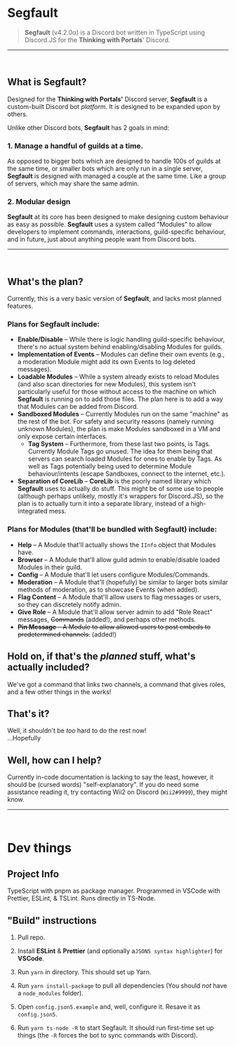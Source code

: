 # Segfault

> **Segfault** (v4.2.0α) is a Discord bot written in TypeScript using Discord.JS for the
**Thinking with Portals**' Discord.

----
<br/>

## What is **Segfault**?
Designed for the **Thinking with Portals'** Discord server, **Segfault** is a
custom-built Discord bot _platform_. It is designed to be expanded upon by
others.

Unlike other Discord bots, **Segfault** has 2 goals in mind:
### 1. Manage a handful of guilds at a time.
As opposed to bigger bots which are designed to handle 100s of guilds at the
same time, or smaller bots which are only run in a single server, **Segfault**
is designed with managed a couple at the same time. Like a group of servers,
which may share the same admin.
### 2. Modular design
**Segfault** at its core has been designed to make designing custom behaviour
as easy as possible. **Segfault** uses a system called "Modules" to allow
developers to implement commands, interactions, guild-specific behaviour, and in
future, just about anything people want from Discord bots.

----
<br/>

## What's the plan?
Currently, this is a very basic version of **Segfault**, and lacks most planned
features.

### Plans for **Segfault** include:
 - **Enable/Disable** – While there is logic handling guild-specific behaviour,
 there's no actual system behind enabling/disabling Modules for guilds.
 - **Implementation of Events** – Modules can define their own events (e.g., a
 moderation Module might add its own Events to log deleted messages).
 - **Loadable Modules** – While a system already exists to reload Modules (and 
 also scan directories for new Modules), this system isn't particularly useful
 for those without access to the machine on which **Segfault** is running on to
 add those files. The plan here is to add a way that Modules can be added from
 Discord.
 - **Sandboxed Modules** – Currently Modules run on the same "machine" as the
 rest of the bot. For safety and security reasons (namely running unknown
 Modules), the plan is make Modules sandboxed in a VM and only expose certain
 interfaces.
    - **Tag System** – Furthermore, from these last two points, is Tags.
    Currently Module Tags go unused. The idea for them being that servers can
    search loaded Modules for ones to enable by Tags. As well as Tags
    potentially being used to determine Module behaviour/intents (escape
    Sandboxes, connect to the internet, etc.).
 - **Separation of CoreLib** – **CoreLib** is the poorly named library which
 **Segfault** uses to actually do stuff. This might be of some use to people
 (although perhaps unlikely, mostly it's wrappers for Discord.JS), so the plan
 is to actually turn it into a separate library, instead of a high-integrated
 mess.

### Plans for Modules (that'll be bundled with **Segfault**) include:
 - **Help** – A Module that'll actually shows the `IInfo` object that Modules
 have.
 - **Browser** – A Module that'll allow guild admin to enable/disable loaded
 Modules in their guild.
 - **Config** – A Module that'll let users configure Modules/Commands.
 - **Moderation** – A Module that'll (hopefully) be similar to larger bots
 similar methods of moderation, as to showcase Events (when added).
 - **Flag Content** – A Module that'll allow users to flag messages or users,
 so they can discretely notify admin.
 - **Give Role** – A Module that'll allow server admin to add "Role React"
 messages, ~~Commands~~ (added!), and perhaps other methods.
 - ~~**Pin Message** – A Module to allow allowed users to post embeds to
 predetermined channels.~~ (added!)


 ## Hold on, if that's the _planned_ stuff, what's actually included?
 We've got a command that links two channels, a command that gives roles, and
 a few other things in the works!
 
 ## That's it?
 Well, it shouldn't be _too_ hard to do the rest now!<br/>
 ...Hopefully

 ## Well, how can I help?
 Currently in-code documentation is lacking to say the least, however, it should
 be  (cursed words) "self-explanatory". If you do need some assistance reading
 it, try contacting  Wii2 on Discord (`Wii2#9999`), they might know.

 ----
<br/>

# Dev things

## Project Info
TypeScript with pnpm as package manager.
Programmed in VSCode with Prettier, ESLint, & TSLint.
Runs directly in TS-Node.



## "Build" instructions
1. Pull repo.

2. Install **ESLint** & **Prettier** (and optionally a`JSON5 syntax
highlighter`) for **VSCode**.

3. Run `yarn` in directory. This should set up Yarn.

4. Run `yarn install-package` to pull all dependencies (You should _not_ have a
`node_modules` folder).

5. Open `config.json5.example` and, well, configure it. Resave it as
`config.json5`.

6. Run `yarn ts-node -R` to start Segfault. It should run first-time set up
things (the `-R` forces the bot to sync commands with Discord).